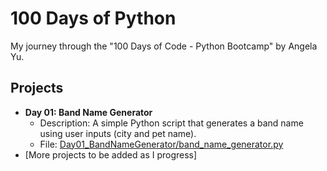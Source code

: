 # 100 Days of Python
My journey through the "100 Days of Code - Python Bootcamp" by Angela Yu.

## Projects
- **Day 01: Band Name Generator**  
  - Description: A simple Python script that generates a band name using user inputs (city and pet name).  
  - File: [Day01_BandNameGenerator/band_name_generator.py](Day01_BandNameGenerator/band_name_generator.py)
- [More projects to be added as I progress]
